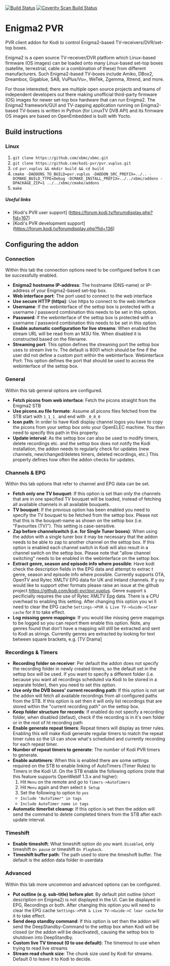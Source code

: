 [![Build Status](https://travis-ci.org/kodi-pvr/pvr.vuplus.svg?branch=master)](https://travis-ci.org/kodi-pvr/pvr.vuplus)
[![Coverity Scan Build Status](https://scan.coverity.com/projects/5120/badge.svg)](https://scan.coverity.com/projects/5120)

# Enigma2 PVR
PVR client addon for Kodi to control Enigma2-based TV-receivers/DVR/set-top boxes. 

Enigma2 is a open source TV-receiver/DVR platform which Linux-based firmware (OS images) can be loaded onto many Linux-based set-top boxes (satellite, terrestrial, cable or a combination of these) from different manufacturers. Such Enigma2-based TV-boxes include Amiko, DBox2, Dreambox, Gigablue, SAB, VuPlus/Vu+, WeTek, Zgemma, Xtrend, and more. 

For those interested; there are multiple open source projects and teams of independent developers out there making unofficial third-party firmware (OS) images for newer set-top box hardware that can run Enigma2. The Enigma2 framework/GUI and TV-zapping application running on Enigma2-based TV-boxes is written in Python (for LinuxTV DVB API) and its firmware OS images are based on OpenEmbedded is built with Yocto. 

## Build instructions

### Linux

1. `git clone https://github.com/xbmc/xbmc.git`
2. `git clone https://github.com/kodi-pvr/pvr.vuplus.git`
3. `cd pvr.vuplus && mkdir build && cd build`
4. `cmake -DADDONS_TO_BUILD=pvr.vuplus -DADDON_SRC_PREFIX=../.. -DCMAKE_BUILD_TYPE=Debug -DCMAKE_INSTALL_PREFIX=../../xbmc/addons -DPACKAGE_ZIP=1 ../../xbmc/cmake/addons`
5. `make`

##### Useful links

* [Kodi's PVR user support] (https://forum.kodi.tv/forumdisplay.php?fid=167)
* [Kodi's PVR development support] (https://forum.kodi.tv/forumdisplay.php?fid=136)

## Configuring the addon

### Connection
Within this tab the connection options need to be configured before it can be successfully enabled.

* **Enigma2 hostname IP-address**: The hostname (DNS-name) or IP-address of your Enigma2-based set-top box.
* **Web interface port**: The port used to connect to the web interface
* **Use secure HTTP (https)**: Use https to connect to the web interface
* **Username**: If the webinterface of the settop box is protected with a username / password combination this needs to be set in this option.
* **Password**: If the webinterface of the settop box is protected with a username / password combination this needs to be set in this option.
* **Enable automatic configuration for live streams**: When enabled the stream URL will be read from an M3U file. When disabled it is constructed based on the filename.
* **Streaming port**: This option defines the streaming port the settop box uses to stream live tv. The default is 8001 which should be fine if the user did not define a custom port within the webinterface.
Webinterface Port: This option defines the port that should be used to access the webinterface of the settop box.

### General
Within this tab general options are configured.

* **Fetch picons from web interface**: Fetch the picons straight from the Enigma2 STB
* **Use picons.eu file formate**: Assume all picons files fetched from the STB start with `1_1_1_` and end with `_0_0_0`
* **Icon path**: In order to have Kodi display channel logos you have to copy the picons from your settop box onto your OpenELEC machine. You then need to specify this path in this property.
* **Update interval**: As the settop box can also be used to modify timers, delete recordings etc. and the settop box does not notify the Kodi installation, the addon needs to regularly check for updates (new channels, new/changed/deletes timers, deleted recordings, etc.) This property defines how often the addon checks for updates.

### Channels & EPG
Within this tab options that refer to channel and EPG data can be set.

* **Fetch only one TV bouquet**: If this option is set than only the channels that are in one specified TV bouquet will be loaded, instead of fetching all available channels in all available bouquets.
* **TV bouquet**: If the previous option has been enabled you need to specify the TV bouquet to be fetched from the settop box. Please not that this is the bouquet-name as shown on the settop box (i.e. "Favourites (TV)"). This setting is case-sensitive.
* **Zap before channelswitch (i.e. for Single Tuner boxes)**: When using the addon with a single tuner box it may be necessary that the addon needs to be able to zap to another channel on the settop box. If this option is enabled each channel switch in Kodi will also result in a channel switch on the settop box. Please note that "allow channel switching" needs to be enabled in the webinterface on the settop box.
* **Extract genre, season and episode info where possible**: Have kodi check the description fields in the EPG data and attempt to extrac
t genre, season and episode info where possible. Currently supports OTA, OpenTV and Rytec XMLTV EPG data for UK and Ireland channels. If y
ou would like to support other formats please raise an issue at the github project https://github.com/kodi-pvr/pvr.vuplus. Genre support s
pecificially requires the use of Rytec XMLTV Epg data. There is a CPU overhead to enabling this setting. After changing this option you wi
ll need to clear the EPG cache `Settings->PVR & Live TV->Guide->Clear cache` for it to take effect.
* **Log missing genre mappings**: If you would like missing genre mappings to be logged so you can report them enable this option. Note, any genres found that don't have a mapping will still be extracted and sent to Kodi as strings. Currently genres are extracted by looking for text between square brackets, e.g. [TV Drama]

### Recordings & Timers

* **Recording folder on receiver**: Per default the addon does not specify the recording folder in newly created timers, so the default set in the settop box will be used. If you want to specify a different folder (i.e. because you want all recordings scheduled via Kodi to be stored in a separate folder), then you need to set this option.
* **Use only the DVB boxes' current recording path**: If this option is not set the addon will fetch all available recordings from all configured paths from the STB. If this option is set then it will only list recordings that are stored within the "current recording path" on the settop box.
* **Keep folder structure for records**: If enabled do not specify a recording folder, when disabled (defaut), check if the recording is in it's own folder or in the root of ht recording path
* **Enable generate repeat timers**: Repeat timers will display as timer rules. Enabling this will make Kodi generate regular timers to match the repeat timer rules so the UI can show what's scheduled and currently recording for each repeat timer.
* **Number of repeat timers to generate**: The number of Kodi PVR timers to generate.
* **Enable autotimers**: When this is enabled there are some settings required on the STB to enable linking of AutoTimers (Timer Rules) to Timers in the Kodi UI. On the STB enable the following options (note that this feature supports OpenWebIf 1.3.x and higher):
  1. Hit `Menu` on the remote and go to `Timers->AutoTimers`
  2. Hit `Menu` again and then select `6 Setup`
  3. Set the following to option to `yes`
    * `Include "AutoTimer" in tags`
    * `Include AutoTimer name in tags`
* **Automatic timerlist cleanup**: If this option is set then the addon will send the command to delete completed timers from the STB after each update interval.

### Timeshift
* **Enable timeshift**: What timeshift option do you want. `Disabled`, only timeshift `On pause` or timeshift `On Playback`.
* **Timeshift buffer path**: The path used to store the timeshoft buffer. The default is the addon data folder in userdata

### Advanced
Within this tab more uncommon and advanced options can be configured.

* **Put outline (e.g. sub-title) before plot**: By default plot outline (short description on Enigma2) is not displayed in the UI. Can be
 displayed in EPG, Recordings or both. After changing this option you will need to clear the EPG cache `Settings->PVR & Live TV->Guide->C
lear cache` for it to take effect.
* **Send deep standby command**: If this option is set then the addon will send the DeepStandby-Command to the settop box when Kodi will be closed (or the addon will be deactivated), causing the settop box to shutdown into DeepStandby.
* **Custom live TV timeout (0 to use default)**: The timemout to use when trying to read live streams
* **Stream read chunk size**: The chunk size used by Kodi for streams. Default 0 to leave it to Kodi to decide.
